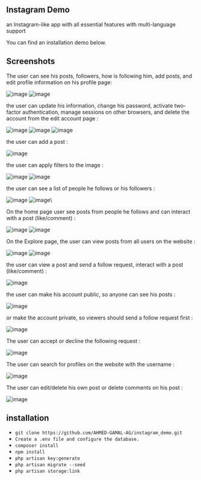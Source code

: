 ## Instagram Demo
an Instagram-like app with all essential features with multi-language support

You can find an installation demo below.

## Screenshots

The user can see his posts, followers, how is following him, add posts, and edit profile information on his profile page:

![image](https://github.com/AHMED-GAMAL-AG/instagram_demo/assets/76778937/05fd0868-47f1-4fdc-943c-bf9849a1b887)
![image](https://github.com/AHMED-GAMAL-AG/instagram_demo/assets/76778937/fcac89cf-a914-4cd4-a134-c63b8a7e5e30)


the user can update his information, change his password, activate two-factor authentication, manage sessions on other browsers, and delete the account from the edit account page :

![image](https://github.com/AHMED-GAMAL-AG/instagram_demo/assets/76778937/3bbaaa81-e376-419b-ac48-c30c83c27e87)
![image](https://github.com/AHMED-GAMAL-AG/instagram_demo/assets/76778937/bebbbd92-4deb-47b7-ad1f-f7d1cfe41792)
![image](https://github.com/AHMED-GAMAL-AG/instagram_demo/assets/76778937/0a1efacf-50a4-4c82-98d8-e436af08c4e4)

the user can add a post : 

![image](https://github.com/AHMED-GAMAL-AG/instagram_demo/assets/76778937/72814a6d-22c1-48f9-b37d-68131f367714)

the user can apply filters to the image :

![image](https://github.com/AHMED-GAMAL-AG/instagram_demo/assets/76778937/40acc3c3-09f2-4bfd-a38c-1c0f38bf6794)
![image](https://github.com/AHMED-GAMAL-AG/instagram_demo/assets/76778937/3c183f8e-b91d-48bd-9fbb-6ecee846cf58)

the user can see a list of people he follows or his followers :

![image](https://github.com/AHMED-GAMAL-AG/instagram_demo/assets/76778937/a9e89fbe-2d43-45a3-8c7f-adfb8381464c)
![image](https://github.com/AHMED-GAMAL-AG/instagram_demo/assets/76778937/61d20f49-db6e-4faf-a31e-d14cf751e4df)\

On the home page user see posts from people he follows and can interact with a post (like/comment) :

![image](https://github.com/AHMED-GAMAL-AG/instagram_demo/assets/76778937/c67933b0-ed30-40f3-8973-073e43685488)
![image](https://github.com/AHMED-GAMAL-AG/instagram_demo/assets/76778937/c7b5e6ee-ce0a-4f65-92e4-56091e188eb4)

On the Explore page, the user can view posts from all users on the website :

![image](https://github.com/AHMED-GAMAL-AG/instagram_demo/assets/76778937/4e5dda57-0e13-41a6-b8d3-e4f4b7b632fe)
![image](https://github.com/AHMED-GAMAL-AG/instagram_demo/assets/76778937/1375b465-fb5a-48e2-994f-07690b63ec57)

the user can view a post and send a follow request, interact with a post (like/comment) :

![image](https://github.com/AHMED-GAMAL-AG/instagram_demo/assets/76778937/b3d1310d-442b-45da-8867-04aff8eca1b2)

the user can make his account public, so anyone can see his posts :

![image](https://github.com/AHMED-GAMAL-AG/instagram_demo/assets/76778937/d20876b6-5234-49be-8bef-21ee26cdab16)

or make the account private, so viewers should send a follow request first :

![image](https://github.com/AHMED-GAMAL-AG/instagram_demo/assets/76778937/885fbff5-355a-40f0-890b-a9965891d285)

The user can accept or decline the following request :

![image](https://github.com/AHMED-GAMAL-AG/instagram_demo/assets/76778937/c959b371-b437-40f9-a574-4735a38bbf9a)

The user can search for profiles on the website with the username :

![image](https://github.com/AHMED-GAMAL-AG/instagram_demo/assets/76778937/70be379e-da53-4f37-8503-e5ee6bb2ed7e)

The user can edit/delete his own post or delete comments on his post : 

![image](https://github.com/AHMED-GAMAL-AG/instagram_demo/assets/76778937/350faf50-325f-434d-ac2f-5d7a1d94fea6)

## installation

<ul>
<li><code>git clone https://github.com/AHMED-GAMAL-AG/instagram_demo.git</code></li>
<li><code>Create a .env file and configure the database.</code></li>
<li><code>composer install</code></li>
<li><code>npm install</code></li>
<li><code>php artisan key:generate</code></li>
<li><code>php artisan migrate --seed</code></li>
<li><code>php artisan storage:link</code></li>
</ul>
